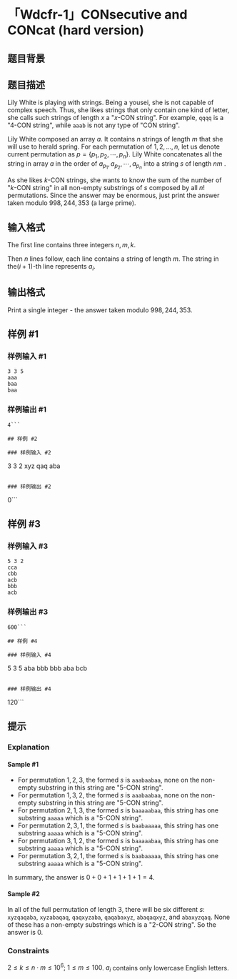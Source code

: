 # 「Wdcfr-1」CONsecutive and CONcat (hard version)

## 题目背景



## 题目描述

Lily White is playing with strings. Being a yousei, she is not capable of complex speech. Thus, she likes strings that only contain one kind of letter, she calls such strings of length $x$ a "$x$-CON string". For example, `qqqq` is a "$4$-CON string", while `aaab` is not any type of "CON string".

Lily White composed an array $a$. It contains $n$ strings of length $m$ that she will use to herald spring. For each permutation of $1,2,\ldots, n$, let us denote current permutation as $p=\{p_1,p_2,\cdots,p_n\}$. Lily White concatenates all the string in array $a$ in the order of $a_{p_1},a_{p_2},\cdots,a_{p_n}$ into a string $s$ of length $nm$ . 

As she likes $k$-CON strings, she wants to know the sum of the number of "$k$-CON string" in all non-empty substrings of $s$ composed by all $n!$ permutations. Since the answer may be enormous, just print the answer taken modulo $998,244,353$ (a large prime).


## 输入格式

The first line contains three integers $n,m,k$.

Then $n$ lines follow, each line contains a string of length $m$. The string in the$(i+1)$-th line represents $a_i$.

## 输出格式

Print a single integer - the answer taken modulo $998,244,353$.


## 样例 #1

### 样例输入 #1
```
3 3 5
aaa
baa
baa
```

### 样例输出 #1

```
4```

## 样例 #2

### 样例输入 #2
```
3 3 2
xyz
qaq
aba
```

### 样例输出 #2

```
0```

## 样例 #3

### 样例输入 #3
```
5 3 2
cca
cbb
acb
bbb
acb
```

### 样例输出 #3

```
600```

## 样例 #4

### 样例输入 #4
```
5 3 5
aba
bbb
bbb
aba
bcb
```

### 样例输出 #4

```
120```

## 提示

### Explanation

#### Sample \#1

- For permutation $1,2,3$, the formed $s$ is `aaabaabaa`, none on the non-empty substring in this string are "$5$-CON string".
- For permutation $1,3,2$, the formed $s$ is `aaabaabaa`, none on the non-empty substring in this string are "$5$-CON string".
- For permutation $2,1,3$, the formed $s$ is `baaaaabaa`, this string has one substring `aaaaa` which is a "$5$-CON string".
- For permutation $2,3,1$, the formed $s$ is `baabaaaaa`, this string has one substring `aaaaa` which is a "$5$-CON string".
- For permutation $3,1,2$, the formed $s$ is `baaaaabaa`, this string has one substring `aaaaa` which is a "$5$-CON string".
- For permutation $3,2,1$, the formed $s$ is `baabaaaaa`, this string has one substring `aaaaa` which is a "$5$-CON string".

In summary, the answer is $0+0+1+1+1+1=4$.

#### Sample \#2

In all of the full permutation of length $3$, there will be six different $s$: `xyzqaqaba`, `xyzabaqaq`, `qaqxyzaba`, `qaqabaxyz`, `abaqaqxyz`, and `abaxyzqaq`. None of these has a non-empty substrings which is a "$2$-CON string". So the answer is $0$.

### Constraints

$2\le k \le n\cdot m\le 10^6;\ 1\le m \le 100$. $a_i$ contains only lowercase English letters.
